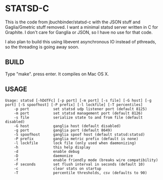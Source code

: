 STATSD-C
========

This is the code from jbuchbinder/statsd-c with the JSON stuff and Gaglia/Gmetric stuff
removed. I want a minimal statsd server written in C for Graphite. I don't care for Ganglia
or JSON, so I have no use for that code.

I also plan to build this using libevent asynchronous IO instead of pthreads, so the threading
is going away soon.

BUILD
-----

Type "make". press enter. It compiles on Mac OS X.


USAGE
-----

    Usage: statsd [-hDdfFc] [-p port] [-m port] [-s file] [-G host] [-g port] [-S spoofhost] [-P prefix] [-l lockfile] [-T percentiles]
        -p port           set statsd udp listener port (default 8125)
        -m port           set statsd management port (default 8126)
        -s file           serialize state to and from file (default disabled)
        -G host           ganglia host (default disabled)
        -g port           ganglia port (default 8649)
        -S spoofhost      ganglia spoof host (default statsd:statsd)
        -P prefix         ganglia metric prefix (default is none)
        -l lockfile       lock file (only used when daemonizing)
        -h                this help display
        -d                enable debug
        -D                daemonize
        -f                enable friendly mode (breaks wire compatibility)
        -F seconds        set flush interval in seconds (default 10)
        -c                clear stats on startup
        -T                percentile thresholds, csv (defaults to 90)
